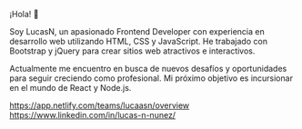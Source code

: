¡Hola! 👋

Soy LucasN, un apasionado Frontend Developer con experiencia en desarrollo web utilizando HTML, CSS y JavaScript. He trabajado con Bootstrap y jQuery para crear sitios web atractivos e interactivos.

Actualmente me encuentro en busca de nuevos desafíos y oportunidades para seguir creciendo como profesional. Mi próximo objetivo es incursionar en el mundo de React y Node.js.

https://app.netlify.com/teams/lucaasn/overview
https://www.linkedin.com/in/lucas-n-nunez/
